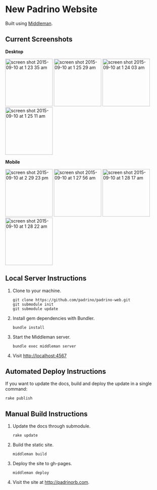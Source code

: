 # New Padrino Website

Built using [Middleman](https://github.com/middleman/middleman).

## Current Screenshots

**Desktop**

<img width="150" alt="screen shot 2015-09-10 at 1 23 35 am" src="https://cloud.githubusercontent.com/assets/8601064/9787033/a7257958-575a-11e5-86c5-e5c5995bd4fb.png"> <img width="150" alt="screen shot 2015-09-10 at 1 25 29 am" src="https://cloud.githubusercontent.com/assets/8601064/9787053/e1fb3f86-575a-11e5-8d2a-6d6c573bcdc0.png"> <img width="150" alt="screen shot 2015-09-10 at 1 24 03 am" src="https://cloud.githubusercontent.com/assets/8601064/9787042/c1e66ca2-575a-11e5-9277-a486dac40ce9.png"> <img width="150" alt="screen shot 2015-09-10 at 1 25 11 am" src="https://cloud.githubusercontent.com/assets/8601064/9787057/f9fcb218-575a-11e5-83d5-eeced6e8745f.png">

**Mobile**

<img width="150" alt="screen shot 2015-09-10 at 2 29 23 pm" src="https://cloud.githubusercontent.com/assets/8601064/9804340/5b745ca4-57c8-11e5-8f24-886e40e22621.png"> <img width="150" alt="screen shot 2015-09-10 at 1 27 56 am" src="https://cloud.githubusercontent.com/assets/8601064/9787091/3fd182d2-575b-11e5-9e4a-2276d139ea5d.png"> <img width="150" alt="screen shot 2015-09-10 at 1 28 17 am" src="https://cloud.githubusercontent.com/assets/8601064/9787089/3fa6eaae-575b-11e5-9563-16247e686767.png"> <img width="150" alt="screen shot 2015-09-10 at 1 28 22 am" src="https://cloud.githubusercontent.com/assets/8601064/9787090/3fd13980-575b-11e5-9897-6f75310d6dfb.png">

## Local Server Instructions


1. Clone to your machine.

   ```shell
   git clone https://github.com/padrino/padrino-web.git
   git submodule init
   git submodule update
   ```

2. Install gem dependencies with Bundler.

   ```shell
   bundle install
   ```

3. Start the Middleman server.

   ```shell
   bundle exec middleman server
   ```

4. Visit <http://localhost:4567>

## Automated Deploy Instructions

If you want to update the docs, build and deploy the update in a single command:

```shell
rake publish
```

## Manual Build Instructions

1. Update the docs through submodule.

   ```shell
   rake update
   ```

2. Build the static site.

   ```shell
   middleman build
   ```

3. Deploy the site to gh-pages.

   ```shell
   middleman deploy
   ```

4. Visit the site at <http://padrinorb.com>.
